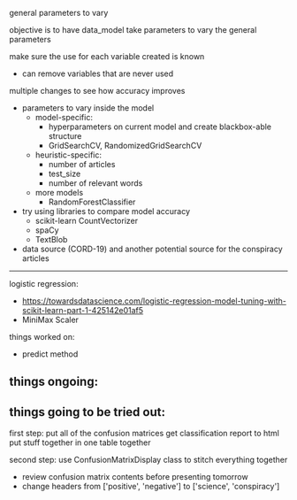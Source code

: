 general parameters to vary

objective is to have data_model take parameters to vary the general parameters


make sure the use for each variable created is known
- can remove variables that are never used 

multiple changes to see how accuracy improves
- parameters to vary inside the model
    - model-specific: 
        - hyperparameters on current model and create blackbox-able structure
        - GridSearchCV, RandomizedGridSearchCV
    - heuristic-specific: 
        - number of articles
        - test_size
        - number of relevant words
    - more models
        - RandomForestClassifier
- try using libraries to compare model accuracy
    - scikit-learn CountVectorizer
    - spaCy
    - TextBlob 
- data source (CORD-19) and another potential source for the conspiracy articles

-----

logistic regression:
- https://towardsdatascience.com/logistic-regression-model-tuning-with-scikit-learn-part-1-425142e01af5
- MiniMax Scaler



things worked on:
- predict method

things ongoing:
- 

things going to be tried out:
- 


first step: put all of the confusion matrices
get classification report to html
put stuff together in one table together

second step: use ConfusionMatrixDisplay class to stitch everything together

- review confusion matrix contents before presenting tomorrow
- change headers from ['positive', 'negative'] to ['science', 'conspiracy']